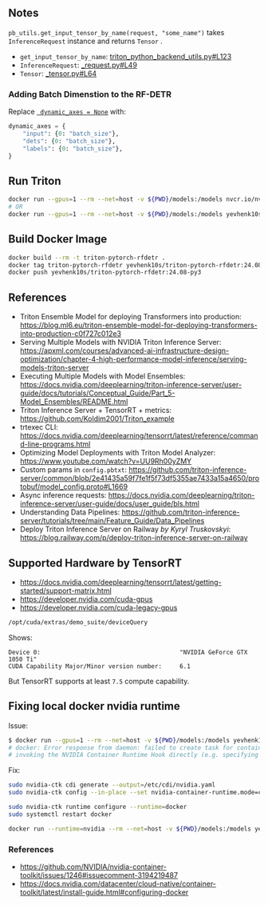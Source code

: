 
## Notes

`pb_utils.get_input_tensor_by_name(request, "some_name")` takes `InferenceRequest` instance and returns `Tensor` .

- `get_input_tensor_by_name`: [triton_python_backend_utils.py#L123](https://github.com/triton-inference-server/python_backend/blob/8b5a055e6f2cdd22cf6d3644e5822b01ffc62ce1/src/resources/triton_python_backend_utils.py#L123)
- `InferenceRequest`: [_request.py#L49](https://github.com/triton-inference-server/core/blob/70b908ca74b27407ae7c33b26ef26401d50aa871/python/tritonserver/_api/_request.py#L49)
- `Tensor`: [_tensor.py#L64](https://github.com/triton-inference-server/core/blob/main/python/tritonserver/_api/_tensor.py#L64)

### Adding Batch Dimenstion to the RF-DETR

Replace [` dynamic_axes = None`](https://github.com/roboflow/rf-detr/blob/700b2117b65a3bbcd7635d7b829ddf2a4cf90124/rfdetr/main.py#L526) with:

```python
dynamic_axes = {
    "input": {0: "batch_size"},
    "dets": {0: "batch_size"},
    "labels": {0: "batch_size"},
}
```

## Run Triton

```bash
docker run --gpus=1 --rm --net=host -v ${PWD}/models:/models nvcr.io/nvidia/tritonserver:24.08-py3 tritonserver --model-repository=/models
# OR
docker run --gpus=1 --rm --net=host -v ${PWD}/models:/models yevhenk10s/triton-pytorch-rfdetr:24.08-py3 tritonserver --model-repository=/models
```

## Build Docker Image

```bash
docker build --rm -t triton-pytorch-rfdetr .
docker tag triton-pytorch-rfdetr yevhenk10s/triton-pytorch-rfdetr:24.08-py3
docker push yevhenk10s/triton-pytorch-rfdetr:24.08-py3
```

## References
- Triton Ensemble Model for deploying Transformers into production: https://blog.ml6.eu/triton-ensemble-model-for-deploying-transformers-into-production-c0f727c012e3
- Serving Multiple Models with NVIDIA Triton Inference Server: https://apxml.com/courses/advanced-ai-infrastructure-design-optimization/chapter-4-high-performance-model-inference/serving-models-triton-server
- Executing Multiple Models with Model Ensembles: https://docs.nvidia.com/deeplearning/triton-inference-server/user-guide/docs/tutorials/Conceptual_Guide/Part_5-Model_Ensembles/README.html
- Triton Inference Server + TensorRT + metrics: https://github.com/Koldim2001/Triton_example
- trtexec CLI: https://docs.nvidia.com/deeplearning/tensorrt/latest/reference/command-line-programs.html
-  Optimizing Model Deployments with Triton Model Analyzer: https://www.youtube.com/watch?v=UU9Rh00yZMY
-  Custom params in `config.pbtxt`: https://github.com/triton-inference-server/common/blob/2e41435a59f7fe1f5f73df5355ae7433a15a4650/protobuf/model_config.proto#L1669
- Async inference requests: https://docs.nvidia.com/deeplearning/triton-inference-server/user-guide/docs/user_guide/bls.html
- Understanding Data Pipelines: https://github.com/triton-inference-server/tutorials/tree/main/Feature_Guide/Data_Pipelines
- Deploy Triton Inference Server on Railway *by Kyryl Truskovskyi*: https://blog.railway.com/p/deploy-triton-inference-server-on-railway

## Supported Hardware by TensorRT
- https://docs.nvidia.com/deeplearning/tensorrt/latest/getting-started/support-matrix.html
- https://developer.nvidia.com/cuda-gpus
- https://developer.nvidia.com/cuda-legacy-gpus

```bash
/opt/cuda/extras/demo_suite/deviceQuery
```
Shows:
```
Device 0:                                       "NVIDIA GeForce GTX 1050 Ti"
CUDA Capability Major/Minor version number:     6.1
```

But TensorRT supports at least `7.5` compute capability.

## Fixing local docker nvidia runtime
Issue:
```bash
$ docker run --gpus=1 --rm --net=host -v ${PWD}/models:/models yevhenk10s/triton-pytorch-rfdetr:24.08-py3 tritonserver --model-repository=/models
# docker: Error response from daemon: failed to create task for container: failed to create shim task: OCI runtime create failed: runc create failed: unable to start container process: error during container init: error running prestart hook #0: exit status 1, stdout: , stderr: Using requested mode 'cdi'
# invoking the NVIDIA Container Runtime Hook directly (e.g. specifying the docker --gpus flag) is not supported. Please use the NVIDIA Container Runtime (e.g. specify the --runtime=nvidia flag) instead.
```

Fix:
```bash
sudo nvidia-ctk cdi generate --output=/etc/cdi/nvidia.yaml
sudo nvidia-ctk config --in-place --set nvidia-container-runtime.mode=cdi && systemctl restart docker

sudo nvidia-ctk runtime configure --runtime=docker
sudo systemctl restart docker

docker run --runtime=nvidia --rm --net=host -v ${PWD}/models:/models yevhenk10s/triton-pytorch-rfdetr:24.08-py3 tritonserver --model-repository=/models
```

### References
- https://github.com/NVIDIA/nvidia-container-toolkit/issues/1246#issuecomment-3194219487
- https://docs.nvidia.com/datacenter/cloud-native/container-toolkit/latest/install-guide.html#configuring-docker

